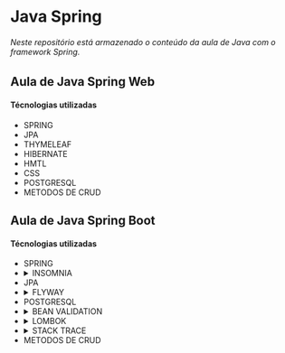 <h1>Java Spring</h1>
<h6>Neste repositório está armazenado o conteúdo da aula de Java com o framework Spring.</h6>

<h2>Aula de Java Spring Web</h2>
<h4>Técnologias utilizadas</h4>
<ul>
  <li>SPRING</li>
  <li>JPA</li>
  <li>THYMELEAF</li>
  <li>HIBERNATE</li>
  <li>HMTL</li>
  <li>CSS</li>
  <li>POSTGRESQL</li>
  <li>METODOS DE CRUD</li>  
</ul>

<h2>Aula de Java Spring Boot</h2>
<h4>Técnologias utilizadas</h4>
<ul>
  <li>SPRING</li>
  <li><details>
      <summary>INSOMNIA</summary>
      <p>Aplicativo utilizado para facilitar nos testes em HTTP, já que neste projeto o objetivo principal é criar somente uma API Rest sem interface gráfica, portanto utilizamos o INSOMNIA para validar os métodos do Controller.</p>
  </li></details>
  <li>JPA</li>
  <li><details>
      <summary>FLYWAY</summary>
      <p>Framework utilizado para fazer o versionamento de script dos arquivos SQL, onde existe um padrão de nomenclatura de diretórios e arquivos que o mesmo identifica automaticamente e versiona o script.</p>
  </li></details>
  <li>POSTGRESQL</li>
  <li><details>
      <summary>BEAN VALIDATION</summary>
      <p>Framework utilizado para fazer a validação dos dados enviados ao banco de dados, ele ajuda a ser menos verboso o código e tem algumas validações prontas bem específicas como @Email, @NotBlank, @NotNull e caso queira     criar em padrão específico é possível utilizar o REGEX com @Pattern(regexp = "\\d{4,6}".</p>
      <p>A documentação oficioal deste código pode ser encontrada no site: https://jakarta.ee/specifications/bean-validation/3.0/jakarta-bean-validation-spec-3.0.html#builtinconstraints , segue abaixo a imagem mostrando como foi utilizado em uma das classes java o BEAN VALIDATION.</p>
      <img>![image](https://github.com/LucasOliveira321/Java_Spring/assets/107444159/70db922c-cdaa-4a53-9cf9-6caf6c60b954)</img>
  </li></details>
  <li><details>
      <summary>LOMBOK</summary>
      <p>Framework utilizado para deixar o código menos verboso, criando GETTER's e CONSTRUCTOR's como mostra na imagem abaixo como foi aplicado em um dos objetos.</p>
      <img>![image](https://github.com/LucasOliveira321/Java_Spring/assets/107444159/8757ad7e-735d-4c80-a452-0e204c52528c)
</img>
  </li></details>
  <li><details>
      <summary>STACK TRACE</summary>
      <p>Método utilizado para o tratamento de erros do Spring, ele pode ser encontrado na documentação oficial, e serve para que em caso de erro em alguma requisição do HTML ele não retorne o trace, que traz informações sensíveis referente ao código criado o que não seria interessante aparecer para o usuário que está utilizando a API desenvolvida no curso em questão.</p>
    <p>Mais informações sobre este método e outros, podem ser encontrados neste link: https://docs.spring.io/spring-boot/docs/current/reference/html/application-properties.html#application-properties.server.server.error.include-stacktrace</p>
  </li></details>
  <li>METODOS DE CRUD</li>
</ul>
